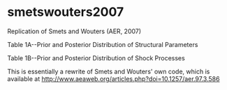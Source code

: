 # smetswouters2007

Replication of Smets and Wouters (AER, 2007)

Table 1A--Prior and Posterior Distribution of Structural Parameters

Table 1B--Prior and Posterior Distribution of Shock Processes

This is essentially a rewrite of Smets and Wouters' own code, which is available at
http://www.aeaweb.org/articles.php?doi=10.1257/aer.97.3.586
